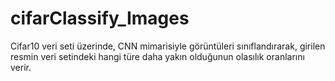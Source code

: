 # cifarClassify_Images
 Cifar10 veri seti üzerinde, CNN mimarisiyle görüntüleri sınıflandırarak, girilen resmin veri setindeki hangi türe daha yakın olduğunun olasılık oranlarını verir.
